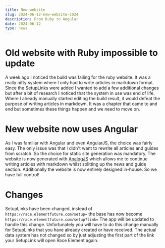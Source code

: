 ```yaml
---
title: New website
slug: 2024-06-12-new-website-2024
description: From Ruby to Angular
date: 2024-06-12
type: news 
---
```

# Old website with Ruby impossible to update
A week ago I noticed the build was failing for the ruby website. It was a really nifty system where I only had to write articles in markdown format. Since the SetupLinks were added I wanted to add a few additional changes but after a bit of research I noticed that the system in use was end of life. 
Where I already manually started editing the build result, it would defeat the purpose of writing articles in markdown. It was a chapter that came to and end but sometimes these things happen and we need to move on.

# New website now uses Angular
As I was familiar with Angular and even AngularJS, the choice was fairly easy. The only issue was that I didn't want to rewrite all articles and guides from scratch. So the choice for static site generation was mandatory.
The website is now generated with [AnalogJS](https://analogjs.org/) which allows me to continue writing articles with markdown whilst splitting up the news and guide section. Additionally the website is now entirely designed in-house. So we have full control!

# Changes
SetupLinks have been changed, instead of `https://race.elementfuture.com?setup=` the base has now become `https://race.elementfuture.com/setup?link=` 
The app will be updated to handle this change. Unfortunately you will have to do this change manually for SetupLinks that you have already created or have received. 
The actual data system has not changed so by just adjusting the first part of the link your SetupLink will open Race Element again.
